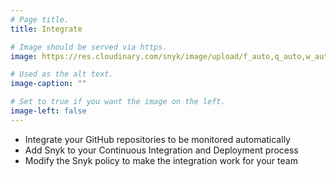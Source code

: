 ```yaml
---
# Page title.
title: Integrate

# Image should be served via https.
image: https://res.cloudinary.com/snyk/image/upload/f_auto,q_auto,w_auto/v1468839382/features/features-integrate.png

# Used as the alt text.
image-caption: ""

# Set to true if you want the image on the left.
image-left: false
---
```


* Integrate your GitHub repositories to be monitored automatically
* Add Snyk to your Continuous Integration and Deployment process
* Modify the Snyk policy to make the integration work for your team
